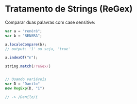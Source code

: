 # Tratamento de Strings (ReGex)

Comparar duas palavras com case sensitive: 

```javascript
var a = "renérà";
var b = "RENERA";

a.localeCompare(b);
// output: '1' ou seja, 'true'

a.indexOf("n");

string.match(/reGex/)


// Usando variáveis
var D = "Danilo"
new RegExp(D, "i")

// -> /Danilo/i
```